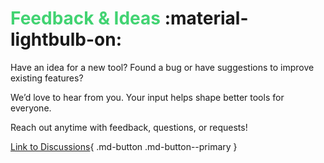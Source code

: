 # **<span style="color:rgb(66, 211, 114);">Feedback & Ideas</span>** :material-lightbulb-on:

Have an idea for a new tool? Found a bug or have suggestions to improve existing features? 

We’d love to hear from you. Your input helps shape better tools for everyone. 

Reach out anytime with feedback, questions, or requests!

[Link to Discussions](https://github.com/mike-isaakidis/Maya-Modelling-Tools/discussions){ .md-button .md-button--primary }